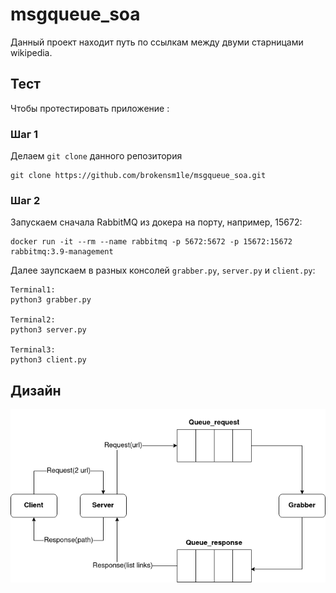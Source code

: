 # msgqueue_soa

Данный проект находит путь по ссылкам между двуми старницами wikipedia.


## Тест

Чтобы протестировать приложение :

### Шаг 1

Делаем `git clone` данного репозитория

```
git clone https://github.com/brokensm1le/msgqueue_soa.git
```

### Шаг 2

Запускаем сначала RabbitMQ из докера на порту, например, 15672:

```
docker run -it --rm --name rabbitmq -p 5672:5672 -p 15672:15672 rabbitmq:3.9-management
```

Далее заупскаем в разных консолей `grabber.py`, `server.py` и `client.py`:

```
Terminal1:
python3 grabber.py

Terminal2:
python3 server.py

Terminal3:
python3 client.py
```

## Дизайн

<img src="Diagram.png"/>
